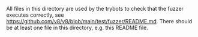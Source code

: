 All files in this directory are used by the trybots to check that the fuzzer
executes correctly, see
https://github.com/v8/v8/blob/main/test/fuzzer/README.md. There should be at
least one file in this directory, e.g. this README file.
